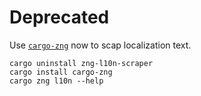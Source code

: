# Deprecated

Use [`cargo-zng`] now to scap localization text.

```console
cargo uninstall zng-l10n-scraper
cargo install cargo-zng
cargo zng l10n --help
```

[`cargo-zng`]: https://crates.io/crates/zng
